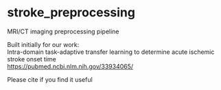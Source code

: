 # stroke_preprocessing
MRI/CT imaging preprocessing pipeline

Built initially for our work:\
Intra-domain task-adaptive transfer learning to determine acute ischemic stroke onset time\
https://pubmed.ncbi.nlm.nih.gov/33934065/ 

Please cite if you find it useful


